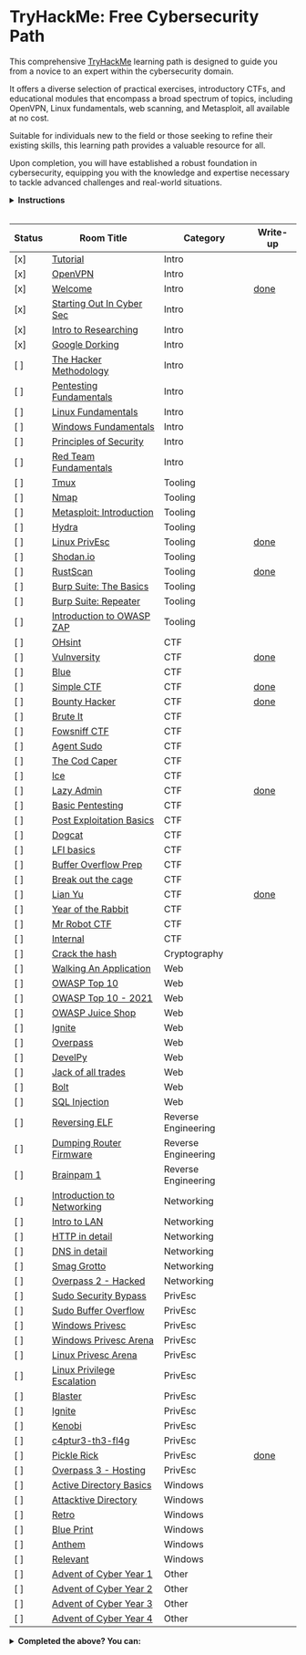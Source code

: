# TryHackMe: Free Cybersecurity Path

This comprehensive [TryHackMe](https://tryhackme.com) learning path is designed to guide you from a novice to an expert within the cybersecurity domain. 

It offers a diverse selection of practical exercises, introductory CTFs, and educational modules that encompass a broad spectrum of topics, including OpenVPN, Linux fundamentals, web scanning, and Metasploit, all available at no cost.

Suitable for individuals new to the field or those seeking to refine their existing skills, this learning path provides a valuable resource for all.

Upon completion, you will have established a robust foundation in cybersecurity, equipping you with the knowledge and expertise necessary to tackle advanced challenges and real-world situations.

<details>
  <summary>
    <b>Instructions</b>
  </summary>

  You can find instructions on how to use this repository at [INSTRUCTIONS.md](/INSTRUCTIONS.md).
</details>

<br/>

<!-- [ ] -->
<!-- [ ] -->

| Status | Room Title                                                                    | Category            | Write-up                                 |
| ---    | ---                                                                           | ---                 | ---                                      |
| [x]      | [Tutorial](https://tryhackme.com/room/tutorial)                               | Intro               |                                          |
| [x]      | [OpenVPN](https://tryhackme.com/room/openvpn)                                 | Intro               |                                          |
| [x]      | [Welcome](https://tryhackme.com/jr/welcome)                                   | Intro               | [done](write-ups/level1/Welcome)         |
| [x]      | [Starting Out In Cyber Sec](https://tryhackme.com/room/startingoutincybersec) | Intro               |                                          |
| [x]      | [Intro to Researching](https://tryhackme.com/room/introtoresearch)            | Intro               |                                          |
| [x]      | [Google Dorking](https://tryhackme.com/room/googledorking)                    | Intro               |                                          |
| [   ]      | [The Hacker Methodology](https://tryhackme.com/room/hackermethodology)        | Intro               |                                          |
| [ ]      | [Pentesting Fundamentals](https://tryhackme.com/room/pentestingfundamentals)  | Intro               |                                          |
| [ ]      | [Linux Fundamentals](https://tryhackme.com/module/linux-fundamentals)         | Intro               |                                          |
| [ ]      | [Windows Fundamentals](https://tryhackme.com/module/windows-fundamentals)     | Intro               |                                          |
| [ ]      | [Principles of Security](https://tryhackme.com/room/principlesofsecurity)     | Intro               |                                          |
| [ ]      | [Red Team Fundamentals](https://tryhackme.com/room/redteamfundamentals)       | Intro               |                                          |
| [ ]      | [Tmux](https://tryhackme.com/room/rptmux)                                     | Tooling             |                                          |
| [ ]      | [Nmap](https://tryhackme.com/room/furthernmap)                                | Tooling             |                                          |
| [ ]      | [Metasploit: Introduction](https://tryhackme.com/room/metasploitintro)        | Tooling             |                                          |
| [ ]      | [Hydra](https://tryhackme.com/room/hydra)                                     | Tooling             |                                          |
| [ ]      | [Linux PrivEsc](https://tryhackme.com/room/linuxprivesc)                      | Tooling             | [done](write-ups/level2/Linux%20PrivEsc) |
| [ ]      | [Shodan.io](https://tryhackme.com/room/shodan)                                | Tooling             |                                          |
| [ ]      | [RustScan](https://tryhackme.com/room/rustscan)                               | Tooling             | [done](write-ups/level2/RustScan)        |
| [ ]      | [Burp Suite: The Basics](https://tryhackme.com/room/burpsuitebasics)          | Tooling             |                                          |
| [ ]      | [Burp Suite: Repeater](https://tryhackme.com/room/burpsuiterepeater)          | Tooling             |                                          |
| [ ]      | [Introduction to OWASP ZAP](https://tryhackme.com/room/learnowaspzap)         | Tooling             |                                          |
| [ ]      | [OHsint](https://tryhackme.com/room/ohsint)                                   | CTF                 |                                          |
| [ ]      | [Vulnversity](https://tryhackme.com/room/vulnversity)                         | CTF                 | [done](write-ups/level2/Vulnversity)     |
| [ ]      | [Blue](https://tryhackme.com/room/blue)                                       | CTF                 |                                          |
| [ ]      | [Simple CTF](https://tryhackme.com/room/easyctf)                              | CTF                 | [done](write-ups/level2/Simple%20CTF)    |
| [ ]      | [Bounty Hacker](https://tryhackme.com/room/cowboyhacker)                      | CTF                 | [done](write-ups/level2/Bounty%20Hacker) |
| [ ]      | [Brute It](https://tryhackme.com/room/bruteit)                                | CTF                 |                                          |
| [ ]      | [Fowsniff CTF](https://tryhackme.com/room/ctf)                                | CTF                 |                                          |
| [ ]      | [Agent Sudo](https://tryhackme.com/room/agentsudoctf)                         | CTF                 |                                          |
| [ ]      | [The Cod Caper](https://tryhackme.com/room/thecodcaper)                       | CTF                 |                                          |
| [ ]      | [Ice](https://tryhackme.com/room/ice)                                         | CTF                 |                                          |
| [ ]      | [Lazy Admin](https://tryhackme.com/room/lazyadmin)                            | CTF                 | [done](write-ups/level3/Lazy%20Admin)    |
| [ ]      | [Basic Pentesting](https://tryhackme.com/room/basicpentestingjt)              | CTF                 |                                          |
| [ ]      | [Post Exploitation Basics](https://tryhackme.com/room/postexploit)            | CTF                 |                                          |
| [ ]      | [Dogcat](https://tryhackme.com/room/dogcat)                                   | CTF                 |                                          |
| [ ]      | [LFI basics](https://tryhackme.com/room/lfibasics)                            | CTF                 |                                          |
| [ ]      | [Buffer Overflow Prep](https://tryhackme.com/room/bufferoverflowprep)         | CTF                 |                                          |
| [ ]      | [Break out the cage](https://tryhackme.com/room/breakoutthecage1)             | CTF                 |                                          |
| [ ]      | [Lian Yu](https://tryhackme.com/room/lianyu)                                  | CTF                 | [done](write-ups/level8/Lian%20Yu)       |
| [ ]      | [Year of the Rabbit](https://tryhackme.com/room/yearoftherabbit)              | CTF                 |                                          |
| [ ]      | [Mr Robot CTF](https://tryhackme.com/room/mrrobot)                            | CTF                 |                                          |
| [ ]      | [Internal](https://tryhackme.com/room/internal)                               | CTF                 |                                          |
| [ ]      | [Crack the hash](https://tryhackme.com/room/crackthehash)                     | Cryptography        |                                          |
| [ ]      | [Walking An Application](https://tryhackme.com/room/walkinganapplication)     | Web                 |                                          |
| [ ]      | [OWASP Top 10](https://tryhackme.com/room/owasptop10)                         | Web                 |                                          |
| [ ]      | [OWASP Top 10 - 2021](https://tryhackme.com/room/owasptop102021)              | Web                 |                                          |
| [ ]      | [OWASP Juice Shop](https://tryhackme.com/room/owaspjuiceshop)                 | Web                 |                                          |
| [ ]      | [Ignite](https://tryhackme.com/room/ignite)                                   | Web                 |                                          |
| [ ]      | [Overpass](https://tryhackme.com/room/overpass)                               | Web                 |                                          |
| [ ]      | [DevelPy](https://tryhackme.com/room/bsidesgtdevelpy)                         | Web                 |                                          |
| [ ]      | [Jack of all trades](https://tryhackme.com/room/jackofalltrades)              | Web                 |                                          |
| [ ]      | [Bolt](https://tryhackme.com/room/bolt)                                       | Web                 |                                          |
| [ ]      | [SQL Injection](https://tryhackme.com/room/sqlinjectionlm)                    | Web                 |                                          |
| [ ]      | [Reversing ELF](https://tryhackme.com/room/reverselfiles)                     | Reverse Engineering |                                          |
| [ ]      | [Dumping Router Firmware](https://tryhackme.com/room/rfirmware)               | Reverse Engineering |                                          |
| [ ]      | [Brainpam 1](https://tryhackme.com/room/brainpan)                             | Reverse Engineering |                                          |
| [ ]      | [Introduction to Networking](https://tryhackme.com/room/introtonetworking)    | Networking          |                                          |
| [ ]      | [Intro to LAN](https://tryhackme.com/room/introtolan)                         | Networking          |                                          |
| [ ]      | [HTTP in detail](https://tryhackme.com/room/httpindetail)                     | Networking          |                                          |
| [ ]      | [DNS in detail](https://tryhackme.com/room/dnsindetail)                       | Networking          |                                          |
| [ ]      | [Smag Grotto](https://tryhackme.com/room/smaggrotto)                          | Networking          |                                          |
| [ ]      | [Overpass 2 - Hacked](https://tryhackme.com/room/overpass2hacked)             | Networking          |                                          |
| [ ]      | [Sudo Security Bypass](https://tryhackme.com/room/sudovulnsbypass)            | PrivEsc             |                                          |
| [ ]      | [Sudo Buffer Overflow](https://tryhackme.com/room/sudovulnsbof)               | PrivEsc             |                                          |
| [ ]      | [Windows Privesc](https://tryhackme.com/room/windows10privesc)                | PrivEsc             |                                          |
| [ ]      | [Windows Privesc Arena](https://tryhackme.com/room/windowsprivescarena)       | PrivEsc             |                                          |
| [ ]      | [Linux Privesc Arena](https://tryhackme.com/room/linuxprivescarena)           | PrivEsc             |                                          |
| [ ]      | [Linux Privilege Escalation](https://tryhackme.com/room/linprivesc)           | PrivEsc             |                                          |
| [ ]      | [Blaster](https://tryhackme.com/room/blaster)                                 | PrivEsc             |                                          |
| [ ]      | [Ignite](https://tryhackme.com/room/ignite)                                   | PrivEsc             |                                          |
| [ ]      | [Kenobi](https://tryhackme.com/room/kenobi)                                   | PrivEsc             |                                          |
| [ ]      | [c4ptur3-th3-fl4g](https://tryhackme.com/room/c4ptur3th3fl4g)                 | PrivEsc             |                                          |
| [ ]      | [Pickle Rick](https://tryhackme.com/room/picklerick)                          | PrivEsc             | [done](write-ups/level7/Pickle%20Rick)   |
| [ ]      | [Overpass 3 - Hosting](https://tryhackme.com/room/overpass3hosting)           | PrivEsc             |                                          |
| [ ]      | [Active Directory Basics](https://tryhackme.com/room/winadbasics)             | Windows             |                                          |
| [ ]      | [Attacktive Directory](https://tryhackme.com/room/attacktivedirectory)        | Windows             |                                          |
| [ ]      | [Retro](https://tryhackme.com/room/retro)                                     | Windows             |                                          |
| [ ]      | [Blue Print](https://tryhackme.com/room/blueprint)                            | Windows             |                                          |
| [ ]      | [Anthem](https://tryhackme.com/room/anthem)                                   | Windows             |                                          |
| [ ]      | [Relevant](https://tryhackme.com/room/relevant)                               | Windows             |                                          |
| [ ]      | [Advent of Cyber Year 1](https://tryhackme.com/room/25daysofchristmas)        | Other               |                                          |
| [ ]      | [Advent of Cyber Year 2](https://tryhackme.com/room/adventofcyber2)           | Other               |                                          |
| [ ]      | [Advent of Cyber Year 3](https://tryhackme.com/room/adventofcyber3)           | Other               |                                          |
| [ ]      | [Advent of Cyber Year 4](https://tryhackme.com/room/adventofcyber4)           | Other               |                                          |

<!-- Rooms that where made private: -->
<!-- | [ ]      | [Crash Course Pentesting](https://tryhackme.com/room/ccpentesting)       | Intro               |                                          | -->
<!-- | [ ]      | [Sublist3r](https://tryhackme.com/room/rpsublist3r)                      | Tooling             |                                          | -->
<!-- | [ ]      | [Web Scanning](https://tryhackme.com/room/rpwebscanning)                 | Tooling             |                                          | -->
<!-- | [ ]      | [Intro to x86 64](https://tryhackme.com/room/introtox8664)               | Reverse Engineering |                                          | -->
<!-- | [ ]      | [CC Ghidra](https://tryhackme.com/room/ccghidra)                         | Reverse Engineering |                                          | -->
<!-- | [ ]      | [CC Radare2](https://tryhackme.com/room/ccradare2)                       | Reverse Engineering |                                          | -->
<!-- | [ ]      | [CC Steganography](https://tryhackme.com/room/ccstego)                   | Reverse Engineering |                                          | -->
<!-- | [ ]      | [Reverse Engineering](https://tryhackme.com/room/reverseengineering)     | Reverse Engineering |                                          | -->

<details>
  <summary>
    <b>Completed the above? You can:</b>
  </summary>

  - Subscribe to TryHackMe to get paths featuring subscriber-only rooms, use my [referral link](https://tryhackme.com/signup?referrer=6291c8b35002ba0050e92637) to get a ***5$*** discount!
  - New challenge rooms are released weekly, have a go at them before the write-ups come out!
  - Create your challenge rooms for TryHackMe.
  - Join the TryHackMe King of the Hill (KOTH) challenges, check out my [KOTH toolkit repository](https://github.com/migueltc13/KoTH-Tools), for a collection of tools and scripts to help you win.
  - Sign up to other platforms such as [CTF time](https://ctftime.org/) and take part in competitive CTFs.
</details>
